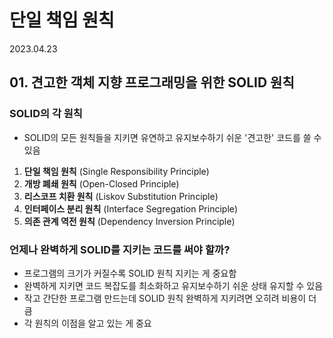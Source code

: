 # 단일 책임 원칙

2023.04.23

## 01. 견고한 객체 지향 프로그래밍을 위한 SOLID 원칙

### SOLID의 각 원칙
- SOLID의 모든 원칙들을 지키면 유연하고 유지보수하기 쉬운 '견고한' 코드를 쓸 수 있음  
1. **단일 책임 원칙** (Single Responsibility Principle)
2. **개방 폐쇄 원칙** (Open-Closed Principle)
3. **리스코프 치환 원칙** (Liskov Substitution Principle)
4. **인터페이스 분리 원칙** (Interface Segregation Principle)
5. **의존 관계 역전 원칙** (Dependency Inversion Principle)

### 언제나 완벽하게 SOLID를 지키는 코드를 써야 할까?
- 프로그램의 크기가 커질수록 SOLID 원칙 지키는 게 중요함
- 완벽하게 지키면 코드 복잡도를 최소화하고 유지보수하기 쉬운 상태 유지할 수 있음
- 작고 간단한 프로그램 만드는데 SOLID 원칙 완벽하게 지키려면 오히려 비용이 더 큼
- 각 원칙의 이점을 알고 있는 게 중요
